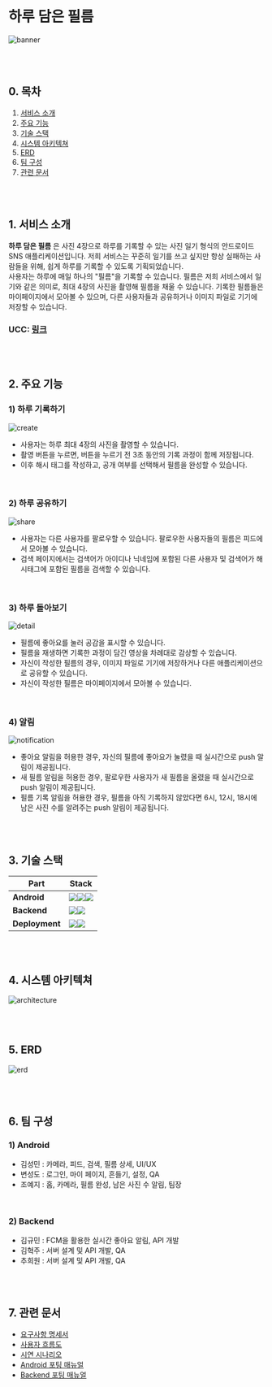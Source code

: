 # 하루 담은 필름

![banner](assets/images/%EB%B0%B0%EB%84%88.png)

<br/><br/>

## 0. 목차

1. [서비스 소개](#1-서비스-소개)
2. [주요 기능](#2-주요-기능)
3. [기술 스택](#3-기술-스택)
4. [시스템 아키텍쳐](#4-시스템-아키텍쳐)
5. [ERD](#5-erd)
6. [팀 구성](#6-팀-구성)
7. [관련 문서](#7-관련-문서)

<br/><br/>

## 1. 서비스 소개

**하루 담은 필름** 은 사진 4장으로 하루를 기록할 수 있는 사진 일기 형식의 안드로이드 SNS 애플리케이션입니다. 저희 서비스는 꾸준히 일기를 쓰고 싶지만 항상 실패하는 사람들을 위해, 쉽게 하루를 기록할 수 있도록 기획되었습니다. <br/>
사용자는 하루에 매일 하나의 "필름"을 기록할 수 있습니다. 필름은 저희 서비스에서 일기와 같은 의미로, 최대 4장의 사진을 촬영해 필름을 채울 수 있습니다. 기록한 필름들은 마이페이지에서 모아볼 수 있으며, 다른 사용자들과 공유하거나 이미지 파일로 기기에 저장할 수 있습니다.

### UCC: [링크](assets/UCC.mp4)

<br/><br/>

## 2. 주요 기능

### 1) 하루 기록하기

![create](assets/images/%ED%95%98%EB%A3%A8%20%EA%B8%B0%EB%A1%9D%ED%95%98%EA%B8%B0.gif)

- 사용자는 하루 최대 4장의 사진을 촬영할 수 있습니다.
- 촬영 버튼을 누르면, 버튼을 누르기 전 3초 동안의 기록 과정이 함께 저장됩니다.
- 이후 해시 태그를 작성하고, 공개 여부를 선택해서 필름을 완성할 수 있습니다.

<br/>

### 2) 하루 공유하기

![share](assets/images/%ED%95%98%EB%A3%A8%20%EA%B3%B5%EC%9C%A0%ED%95%98%EA%B8%B0.gif)

- 사용자는 다른 사용자를 팔로우할 수 있습니다. 팔로우한 사용자들의 필름은 피드에서 모아볼 수 있습니다.
- 검색 페이지에서는 검색어가 아이디나 닉네임에 포함된 다른 사용자 및 검색어가 해시태그에 포함된 필름을 검색할 수 있습니다.

<br/>

### 3) 하루 돌아보기

![detail](assets/images/%ED%95%98%EB%A3%A8%20%EB%8F%8C%EC%95%84%EB%B3%B4%EA%B8%B0.gif)

- 필름에 좋아요를 눌러 공감을 표시할 수 있습니다.
- 필름을 재생하면 기록한 과정이 담긴 영상을 차례대로 감상할 수 있습니다.
- 자신이 작성한 필름의 경우, 이미지 파일로 기기에 저장하거나 다른 애플리케이션으로 공유할 수 있습니다.
- 자신이 작성한 필름은 마이페이지에서 모아볼 수 있습니다.

<br/>

### 4) 알림

![notification](assets/images/%EC%95%8C%EB%A6%BC.gif)

- 좋아요 알림을 허용한 경우, 자신의 필름에 좋아요가 눌렸을 때 실시간으로 push 알림이 제공됩니다.
- 새 필름 알림을 허용한 경우, 팔로우한 사용자가 새 필름을 올렸을 때 실시간으로 push 알림이 제공됩니다.
- 필름 기록 알림을 허용한 경우, 필름을 아직 기록하지 않았다면 6시, 12시, 18시에 남은 사진 수를 알려주는 push 알림이 제공됩니다.

<br/><br/>

## 3. 기술 스택

| **Part**       | **Stack**                                                                                                                                                                                                                                                                                                                   |
| -------------- | --------------------------------------------------------------------------------------------------------------------------------------------------------------------------------------------------------------------------------------------------------------------------------------------------------------------------- |
| **Android**    | <img src="https://img.shields.io/badge/Kotlin-0095D5?style=for-the-badge&logo=Kotlin&logoColor=white"/><img src="https://img.shields.io/badge/Android-3DDC84?style=for-the-badge&logo=Android&logoColor=white"/><img src="https://img.shields.io/badge/Firebase-FFCA28?style=for-the-badge&logo=firebase&logoColor=white"/> |
| **Backend**    | <img src="https://img.shields.io/badge/spring_boot-6DB33F?style=for-the-badge&logo=spring&logoColor=white"><img src="https://img.shields.io/badge/MySQL-4479A1?style=for-the-badge&logo=MySQL&logoColor=white"/>                                                                                                            |
| **Deployment** | <img src="https://img.shields.io/badge/amazon_ec2-FF9900?style=for-the-badge&logo=amazonec2&logoColor=white"><img src="https://img.shields.io/badge/Apache_Tomcat-F8DC75?style=for-the-badge&logo=apachetomcat&logoColor=white"/>                                                                                           |

<br/><br/>

## 4. 시스템 아키텍쳐

![architecture](assets/%EC%8B%9C%EC%8A%A4%ED%85%9C%20%EC%95%84%ED%82%A4%ED%85%8D%EC%B3%90.jpg)

<br/><br/>

## 5. ERD

![erd](assets/ERD.png)

<br/><br/>

## 6. 팀 구성

### 1) Android

- 김성민 : 카메라, 피드, 검색, 필름 상세, UI/UX
- 변성도 : 로그인, 마이 페이지, 흔들기, 설정, QA
- 조예지 : 홈, 카메라, 필름 완성, 남은 사진 수 알림, 팀장

<br/>

### 2) Backend

- 김규민 : FCM을 활용한 실시간 좋아요 알림, API 개발
- 김혁주 : 서버 설계 및 API 개발, QA
- 추희원 : 서버 설계 및 API 개발, QA

<br/><br/>

## 7. 관련 문서

- [요구사항 명세서](assets/%EC%9A%94%EA%B5%AC%EC%82%AC%ED%95%AD%20%EB%AA%85%EC%84%B8%EC%84%9C.pdf)
- [사용자 흐름도](assets/%EC%82%AC%EC%9A%A9%EC%9E%90%20%ED%9D%90%EB%A6%84%EB%8F%84.pdf)
- [시연 시나리오](exec/%EC%8B%9C%EC%97%B0%20%EC%8B%9C%EB%82%98%EB%A6%AC%EC%98%A4.pdf)
- [Android 포팅 매뉴얼](exec/%EC%95%88%EB%93%9C%EB%A1%9C%EC%9D%B4%EB%93%9C%20APK%20%EB%B9%8C%EB%93%9C%20%EA%B3%BC%EC%A0%95.pdf)
- [Backend 포팅 매뉴얼](exec/%EB%B0%B1%EC%97%94%EB%93%9C%20%EC%84%9C%EB%B2%84%20%EB%B0%B0%ED%8F%AC%20%EA%B3%BC%EC%A0%95.pdf)

